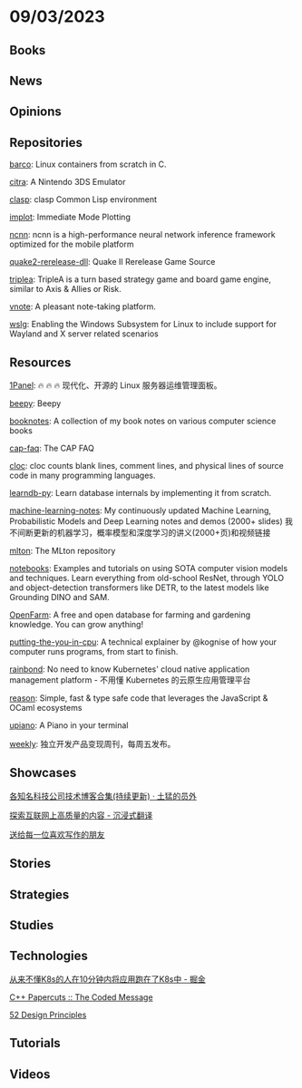 # 09/03/2023

## Books

## News

## Opinions

## Repositories
[barco](https://github.com/lucavallin/barco): Linux containers from scratch in C.

[citra](https://github.com/citra-emu/citra): A Nintendo 3DS Emulator

[clasp](https://github.com/clasp-developers/clasp): clasp Common Lisp environment

[implot](https://github.com/epezent/implot): Immediate Mode Plotting

[ncnn](https://github.com/Tencent/ncnn): ncnn is a high-performance neural network inference framework optimized for the mobile platform

[quake2-rerelease-dll](https://github.com/id-Software/quake2-rerelease-dll): Quake II Rerelease Game Source

[triplea](https://github.com/triplea-game/triplea): TripleA is a turn based strategy game and board game engine, similar to Axis & Allies or Risk.

[vnote](https://github.com/vnotex/vnote): A pleasant note-taking platform.

[wslg](https://github.com/microsoft/wslg): Enabling the Windows Subsystem for Linux to include support for Wayland and X server related scenarios

## Resources
[1Panel](https://github.com/1Panel-dev/1Panel): 🔥 🔥 🔥 现代化、开源的 Linux 服务器运维管理面板。

[beepy](https://github.com/beeper/beepy): Beepy

[booknotes](https://github.com/preslavmihaylov/booknotes): A collection of my book notes on various computer science books

[cap-faq](https://github.com/henryr/cap-faq): The CAP FAQ

[cloc](https://github.com/AlDanial/cloc): cloc counts blank lines, comment lines, and physical lines of source code in many programming languages.

[learndb-py](https://github.com/spandanb/learndb-py): Learn database internals by implementing it from scratch.

[machine-learning-notes](https://github.com/roboticcam/machine-learning-notes): My continuously updated Machine Learning, Probabilistic Models and Deep Learning notes and demos (2000+ slides) 我不间断更新的机器学习，概率模型和深度学习的讲义(2000+页)和视频链接

[mlton](https://github.com/MLton/mlton): The MLton repository

[notebooks](https://github.com/roboflow/notebooks): Examples and tutorials on using SOTA computer vision models and techniques. Learn everything from old-school ResNet, through YOLO and object-detection transformers like DETR, to the latest models like Grounding DINO and SAM.

[OpenFarm](https://github.com/openfarmcc/OpenFarm): A free and open database for farming and gardening knowledge. You can grow anything!

[putting-the-you-in-cpu](https://github.com/hackclub/putting-the-you-in-cpu): A technical explainer by @kognise of how your computer runs programs, from start to finish.

[rainbond](https://github.com/goodrain/rainbond): No need to know Kubernetes' cloud native application management platform - 不用懂 Kubernetes 的云原生应用管理平台

[reason](https://github.com/reasonml/reason): Simple, fast & type safe code that leverages the JavaScript & OCaml ecosystems

[upiano](https://github.com/eliasdorneles/upiano): A Piano in your terminal

[weekly](https://github.com/ljinkai/weekly): 独立开发产品变现周刊，每周五发布。

## Showcases
[各知名科技公司技术博客合集(持续更新) · 土猛的员外](https://luxiangdong.com/2023/07/20/techblog/)

[探索互联网上高质量的内容 - 沉浸式翻译](https://immersivetranslate.com/docs/sites/)

[送给每一位喜欢写作的朋友](https://docs.qq.com/aio/DWVRkZ1RUWHRsdU1J?p=75u9ZeZfbr3cmtV2cKu0n6)

## Stories

## Strategies

## Studies

## Technologies
[从来不懂K8s的人在10分钟内将应用跑在了K8s中 - 掘金](https://juejin.cn/post/7269644241013375035)

[C++ Papercuts :: The Coded Message](https://www.thecodedmessage.com/posts/c++-papercuts/)

[52 Design Principles](https://rpdc.xiaohongshu.com/52-design-principles)

## Tutorials

## Videos
